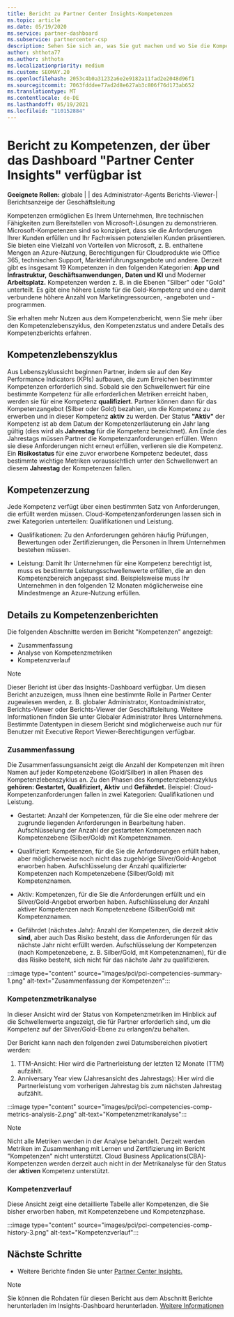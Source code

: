 ```yaml
---
title: Bericht zu Partner Center Insights-Kompetenzen
ms.topic: article
ms.date: 05/19/2020
ms.service: partner-dashboard
ms.subservice: partnercenter-csp
description: Sehen Sie sich an, was Sie gut machen und wo Sie die Kompetenzen, Kompetenzebenen und Angebote von Microsoft verbessern können, um Ihnen bei der Bereitstellung von Microsoft-Lösungen zu helfen.
author: shthota77
ms.author: shthota
ms.localizationpriority: medium
ms.custom: SEOMAY.20
ms.openlocfilehash: 2053c4b0a31232a6e2e9182a11fad2e2048d96f1
ms.sourcegitcommit: 7063fdddee77ad2d8e627ab3c806f76d173ab652
ms.translationtype: MT
ms.contentlocale: de-DE
ms.lasthandoff: 05/19/2021
ms.locfileid: "110152884"
---
```

# <a name="competencies-report-available-from-the-partner-center-insights-dashboard"></a>Bericht zu Kompetenzen, der über das Dashboard "Partner Center Insights" verfügbar ist

**Geeignete Rollen:** globale | | des Administrator-Agents Berichts-Viewer-| Berichtsanzeige der Geschäftsleitung

Kompetenzen ermöglichen Es Ihrem Unternehmen, Ihre technischen Fähigkeiten zum Bereitstellen von Microsoft-Lösungen zu demonstrieren. Microsoft-Kompetenzen sind so konzipiert, dass sie die Anforderungen Ihrer Kunden erfüllen und Ihr Fachwissen potenziellen Kunden präsentieren. Sie bieten eine Vielzahl von Vorteilen von Microsoft, z. B. enthaltene Mengen an Azure-Nutzung, Berechtigungen für Cloudprodukte wie Office 365, technischen Support, Markteinführungsangebote und andere. Derzeit gibt es insgesamt 19 Kompetenzen in den folgenden Kategorien: **App und Infrastruktur,** **Geschäftsanwendungen,** **Daten und KI** und Moderner **Arbeitsplatz.** Kompetenzen werden z. B. in die Ebenen "Silber" oder "Gold" unterteilt. Es gibt eine höhere Leiste für die Gold-Kompetenz und eine damit verbundene höhere Anzahl von Marketingressourcen, -angeboten und -programmen.  

Sie erhalten mehr Nutzen aus dem Kompetenzbericht, wenn Sie mehr über den Kompetenzlebenszyklus, den Kompetenzstatus und andere Details des Kompetenzberichts erfahren.

## <a name="competency-life-cycle"></a>Kompetenzlebenszyklus

Aus Lebenszyklussicht beginnen Partner, indem sie auf den Key Performance Indicators (KPIs) aufbauen, die zum Erreichen bestimmter Kompetenzen erforderlich sind. Sobald sie den Schwellenwert für eine bestimmte Kompetenz für alle erforderlichen Metriken erreicht haben, werden sie für eine Kompetenz **qualifiziert.** Partner können dann für das Kompetenzangebot (Silber oder Gold) bezahlen, um die Kompetenz zu erwerben und in dieser Kompetenz **aktiv** zu werden. Der Status **"Aktiv"** der Kompetenz ist ab dem Datum der Kompetenzerläuterung ein Jahr lang gültig (dies wird als **Jahrestag** für die Kompetenz bezeichnet). Am Ende des Jahrestags müssen Partner die Kompetenzanforderungen erfüllen. Wenn sie diese Anforderungen nicht erneut erfüllen, verlieren sie die Kompetenz. Ein **Risikostatus** für eine zuvor erworbene Kompetenz bedeutet, dass bestimmte wichtige Metriken voraussichtlich unter den Schwellenwert an diesem **Jahrestag** der Kompetenzen fallen.

## <a name="competency-attainment"></a>Kompetenzerzung

Jede Kompetenz verfügt über einen bestimmten Satz von Anforderungen, die erfüllt werden müssen. Cloud-Kompetenzanforderungen lassen sich in zwei Kategorien unterteilen: Qualifikationen und Leistung.

- Qualifikationen: Zu den Anforderungen gehören häufig Prüfungen, Bewertungen oder Zertifizierungen, die Personen in Ihrem Unternehmen bestehen müssen.

- Leistung: Damit Ihr Unternehmen für eine Kompetenz berechtigt ist, muss es bestimmte Leistungsschwellenwerte erfüllen, die an den Kompetenzbereich angepasst sind. Beispielsweise muss Ihr Unternehmen in den folgenden 12 Monaten möglicherweise eine Mindestmenge an Azure-Nutzung erfüllen.

## <a name="competencies-report-details"></a>Details zu Kompetenzenberichten

Die folgenden Abschnitte werden im Bericht "Kompetenzen" angezeigt:

- Zusammenfassung
- Analyse von Kompetenzmetriken
- Kompetenzverlauf

 > [!NOTE]
 > Dieser Bericht ist über das Insights-Dashboard verfügbar. Um diesen Bericht anzuzeigen, muss Ihnen eine bestimmte Rolle in Partner Center zugewiesen werden, z. B. globaler Administrator, Kontoadministrator, Berichts-Viewer oder Berichts-Viewer der Geschäftsleitung. Weitere Informationen finden Sie unter Globaler Administrator Ihres Unternehmens. Bestimmte Datentypen in diesem Bericht sind möglicherweise auch nur für Benutzer mit Executive Report Viewer-Berechtigungen verfügbar.

### <a name="summary"></a>Zusammenfassung

Die Zusammenfassungsansicht zeigt die Anzahl der Kompetenzen mit ihren Namen auf jeder Kompetenzebene (Gold/Silber) in allen Phasen des Kompetenzlebenszyklus an. Zu den Phasen des Kompetenzlebenszyklus **gehören: Gestartet,** **Qualifiziert,** **Aktiv** und **Gefährdet.** Beispiel: Cloud-Kompetenzanforderungen fallen in zwei Kategorien: Qualifikationen und Leistung.

- Gestartet: Anzahl der Kompetenzen, für die Sie eine oder mehrere der zugrunde liegenden Anforderungen in Bearbeitung haben.
Aufschlüsselung der Anzahl der gestarteten Kompetenzen nach Kompetenzebene (Silber/Gold) mit Kompetenznamen.

- Qualifiziert: Kompetenzen, für die Sie die Anforderungen erfüllt haben, aber möglicherweise noch nicht das zugehörige Silver/Gold-Angebot erworben haben. Aufschlüsselung der Anzahl qualifizierter Kompetenzen nach Kompetenzebene (Silber/Gold) mit Kompetenznamen.

- Aktiv: Kompetenzen, für die Sie die Anforderungen erfüllt und ein Silver/Gold-Angebot erworben haben. Aufschlüsselung der Anzahl aktiver Kompetenzen nach Kompetenzebene (Silber/Gold) mit Kompetenznamen.

- Gefährdet (nächstes Jahr): Anzahl der Kompetenzen,  die derzeit aktiv **sind,** aber auch Das Risiko besteht, dass die Anforderungen für das nächste Jahr nicht erfüllt werden.
Aufschlüsselung der Kompetenzen (nach Kompetenzebene, z. B. Silber/Gold, mit Kompetenznamen), für die das Risiko besteht, sich nicht für das nächste Jahr zu qualifizieren.

:::image type="content" source="images/pci/pci-competencies-summary-1.png" alt-text="Zusammenfassung der Kompetenzen":::

### <a name="competency-metric-analysis"></a>Kompetenzmetrikanalyse

In dieser Ansicht wird der Status von Kompetenzmetriken im Hinblick auf die Schwellenwerte angezeigt, die für Partner erforderlich sind, um die Kompetenz auf der Silver/Gold-Ebene zu erlangen/zu behalten. 

Der Bericht kann nach den folgenden zwei Datumsbereichen pivotiert werden:

1. TTM-Ansicht: Hier wird die Partnerleistung der letzten 12 Monate (TTM) aufzählt.
2. Anniversary Year view (Jahresansicht des Jahrestags): Hier wird die Partnerleistung vom vorherigen Jahrestag bis zum nächsten Jahrestag aufzählt.

:::image type="content" source="images/pci/pci-competencies-comp-metrics-analysis-2.png" alt-text="Kompetenzmetrikanalyse":::

> [!NOTE]
 > Nicht alle Metriken werden in der Analyse behandelt. Derzeit werden Metriken im Zusammenhang mit Lernen und Zertifizierung im Bericht "Kompetenzen" nicht unterstützt. Cloud Business Applications(CBA)-Kompetenzen werden derzeit auch nicht in der Metrikanalyse für den Status der **aktiven** Kompetenz unterstützt.

### <a name="competency-history"></a>Kompetenzverlauf

Diese Ansicht zeigt eine detaillierte Tabelle aller Kompetenzen, die Sie bisher erworben haben, mit Kompetenzebene und Kompetenzphase.

:::image type="content" source="images/pci/pci-competencies-comp-history-3.png" alt-text="Kompetenzverlauf":::

## <a name="next-steps"></a>Nächste Schritte

- Weitere Berichte finden Sie unter [Partner Center Insights.](partner-center-insights.md)

>[!NOTE] 
> Sie können die Rohdaten für diesen Bericht aus dem Abschnitt Berichte herunterladen im Insights-Dashboard herunterladen. [Weitere Informationen](pci-download-reports.md) 
